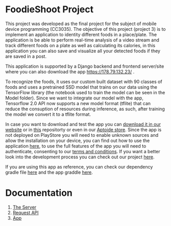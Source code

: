 # FoodieShoot Project
This project was developed as the final project for the subject of mobile device programming (CC3035). The objective of this project (project 3) is to implement an application to identity different foods in
a place/plate. The application is be able to perform real-time analysis of a video stream and track different foods on a plate as well as calculating its calories, in this application you can also save and visualize all your detected foods if they are saved in a post.

This application is supported by a Django backend and frontend server/site where you can also download the app https://178.79.132.23/ .

To recognize the foods, it uses our custom built dataset with 90 classes of foods and uses a pretrained SSD model that trains on our data using the TensorFlow library (the notebook used to train the model can be seen in the Model folder). Since we want to integrate our model with the app, Tensorflow 2.0 API now supports a new model format (tflite) that can reduce the consuption of resources during inference,
as such, after training the model we convert it to a tflite format.

In case you want to download and test the app you can [download it in our website](https://178.79.132.23/download/) or in [this](https://github.com/eamorgado/FoodieShoot/tree/master/Apks) repositorty or even in our [Aptoide store](https://foodieshoot.en.aptoide.com/app?store_name=ciber-foodieshoot). Since the app is not deployed on PlayStore you will need to enable unknown sources and allow the installation on your device, you can find out how to use the application [here](https://github.com/eamorgado/FoodieShoot/blob/master/Documentation/App.md), to use the full features of the app you will need to authenticate, consenting to our [terms and conditions](https://178.79.132.23/terms/). If you want a better look into the development process you can check out our project [here](https://github.com/eamorgado/FoodieShoot/projects/1).


If you are using this app as  reference, you can check our dependency gradle file [here](https://github.com/eamorgado/FoodieShoot/blob/master/Applications/FoodDetection/app/build.gradle) and the app graddle [here](https://github.com/eamorgado/FoodieShoot/blob/master/Applications/FoodDetection/build.gradle).

# Documentation
1.  [The Server](https://github.com/eamorgado/FoodieShoot/blob/master/Documentation/Server.md)
2.  [Request API](https://github.com/eamorgado/FoodieShoot/blob/master/Documentation/Request_API.md)
3.  [App](https://github.com/eamorgado/FoodieShoot/blob/master/Documentation/App.md)
